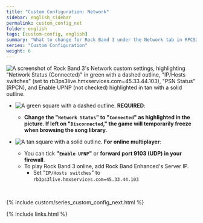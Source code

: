 ```yaml
---
title: "Custom Configuration: Network"
sidebar: english_sidebar
permalink: custom_config_net
folder: english
tags: [custom-config, english]
summary: "What to change for Rock Band 3 under the Network tab in RPCS3's Custom Configuration."
series: "Custom Configuration"
weight: 6
---
```


![A screenshot of Rock Band 3's Network custom settings, highlighting "Network Status (Connected)" in green with a dashed outline, "IP/Hosts switches" (set to rb3ps3live.hmxservices.com=45.33.44.103), "PSN Status" (RPCN), and Enable UPNP (not checked) highlighted in tan with a solid outline.](https://rb3pc.milohax.org/images/cust/network.png "Network")

* ![A green square with a dashed outline.](https://rb3pc.milohax.org/images/cust/smallgreen.png "Green Square") **REQUIRED**: 
	* **Change the "`Network Status`" to "`Connected`" as highlighted in the picture. If left on "`Disconnected`," the game will temporarily freeze when browsing the song library.**

* ![A tan square with a solid outline.](https://rb3pc.milohax.org/images/cust/smalltan.png "Tan Square") **For online multiplayer**: 
	* You can tick **"`Enable UPNP`"** or **forward port 9103 (UDP) in your firewall**.
	* To play Rock Band 3 online, add Rock Band Enhanced's Server IP.
		* Set "`IP/Hosts switches`" to `rb3ps3live.hmxservices.com=45.33.44.103`

<br/>

{% include custom/series_custom_config_next.html %}

{% include links.html %}